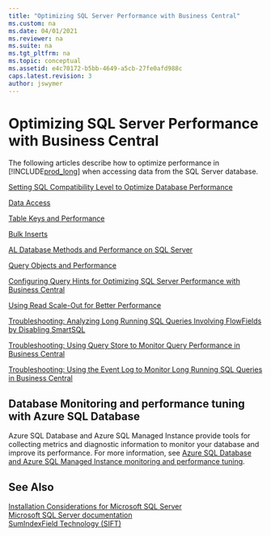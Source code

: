 ```yaml
---
title: "Optimizing SQL Server Performance with Business Central"
ms.custom: na
ms.date: 04/01/2021
ms.reviewer: na
ms.suite: na
ms.tgt_pltfrm: na
ms.topic: conceptual
ms.assetid: e4c70172-b5bb-4649-a5cb-27fe0afd988c
caps.latest.revision: 3
author: jswymer
---
```

# Optimizing SQL Server Performance with Business Central

The following articles describe how to optimize performance in [!INCLUDE[prod_long](../developer/includes/prod_long.md)] when accessing data from the SQL Server database.  

[Setting SQL Compatibility Level to Optimize Database Performance](optimize-sql-set-compatibility-level.md)

[Data Access](optimize-sql-data-access.md)   

[Table Keys and Performance](optimize-sql-table-keys-and-Performance.md)  

[Bulk Inserts](optimize-sql-bulk-inserts.md)   

[AL Database Methods and Performance on SQL Server](optimize-sql-al-database-methods-and-performance-on-server.md)   

[Query Objects and Performance](optimize-sql-query-objects-and-performance.md)  

[Configuring Query Hints for Optimizing SQL Server Performance with Business Central](sql-server-query-hints.md)  

[Using Read Scale-Out for Better Performance](database-read-scale-out-overview.md)  

[Troubleshooting: Analyzing Long Running SQL Queries Involving FlowFields by Disabling SmartSQL](Troubleshooting-Queries-Involving-FlowFields-By-Disabling-SmartSQL.md)  

[Troubleshooting: Using Query Store to Monitor Query Performance in Business Central](troubleshoot-query-performance-using-query-store.md)

[Troubleshooting: Using the Event Log to Monitor Long Running SQL Queries in Business Central](troubleshoot-long-running-queries-using-event-log.md)

## Database Monitoring and performance tuning with Azure SQL Database

Azure SQL Database and Azure SQL Managed Instance provide tools for collecting metrics and diagnostic information to monitor your database and improve its performance. For more information, see
[Azure SQL Database and Azure SQL Managed Instance monitoring and performance tuning](/azure/azure-sql/database/monitoring-tuning-index). 

## See Also  
[Installation Considerations for Microsoft SQL Server](../deployment/installation-considerations-for-microsoft-sql-server.md)   
[Microsoft SQL Server documentation](/sql/sql-server/)  
[SumIndexField Technology \(SIFT\)](../developer/devenv-sift-technology.md)